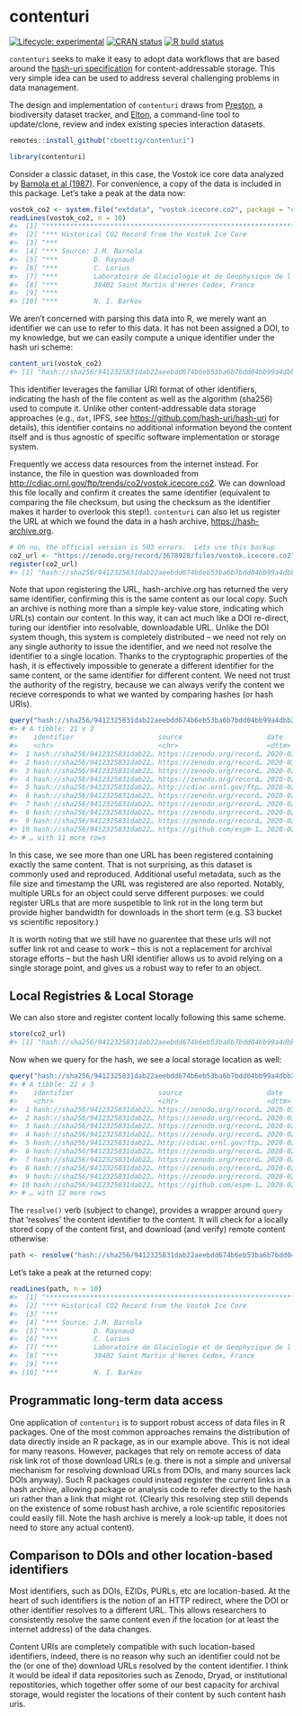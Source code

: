 
<!-- README.md is generated from README.Rmd. Please edit that file -->

# contenturi

<!-- badges: start -->

[![Lifecycle:
experimental](https://img.shields.io/badge/lifecycle-experimental-orange.svg)](https://www.tidyverse.org/lifecycle/#experimental)
[![CRAN
status](https://www.r-pkg.org/badges/version/contenturi)](https://CRAN.R-project.org/package=contenturi)
[![R build
status](https://github.com/cboettig/contenturi/workflows/R-CMD-check/badge.svg)](https://github.com/cboettig/contenturi/actions)
<!-- badges: end -->

`contenturi` seeks to make it easy to adopt data workflows that are
based around the [hash-uri
specification](https://github.com/hash-uri/hash-uri) for
content-addressable storage. This very simple idea can be used to
address several challenging problems in data management.

The design and implementation of `contenturi` draws from
[Preston](https://github.com/bio-guoda/preston), a biodiversity dataset
tracker, and [Elton](https://github.com/globalbioticinteractions/elton),
a command-line tool to update/clone, review and index existing species
interaction datasets.

``` r
remotes::install_github("cboettig/contenturi")
```

``` r
library(contenturi)
```

Consider a classic dataset, in this case, the Vostok ice core data
analyzed by [Barnola et al
(1987)](https://doi.org/10.1038/329408a0 "Barnola, J., Raynaud, D., Korotkevich, Y. et al. Vostok ice core provides 160,000-year record of atmospheric CO2. Nature 329, 408–414 (1987)").
For convenience, a copy of the data is included in this package. Let’s
take a peak at the data
now:

``` r
vostok_co2 <- system.file("extdata", "vostok.icecore.co2", package = "contenturi")
readLines(vostok_co2, n = 10)
#>  [1] "*******************************************************************************"
#>  [2] "*** Historical CO2 Record from the Vostok Ice Core                          ***"
#>  [3] "***                                                                         ***"
#>  [4] "*** Source: J.M. Barnola                                                    ***"
#>  [5] "***         D. Raynaud                                                      ***"
#>  [6] "***         C. Lorius                                                       ***"
#>  [7] "***         Laboratoire de Glaciologie et de Geophysique de l'Environnement ***"
#>  [8] "***         38402 Saint Martin d'Heres Cedex, France                        ***"
#>  [9] "***                                                                         ***"
#> [10] "***         N. I. Barkov                                                    ***"
```

We aren’t concerned with parsing this data into R, we merely want an
identifier we can use to refer to this data. It has not been assigned a
DOI, to my knowledge, but we can easily compute a unique identifier
under the hash uri scheme:

``` r
content_uri(vostok_co2)
#> [1] "hash://sha256/9412325831dab22aeebdd674b6eb53ba6b7bdd04bb99a4dbb21ddff646287e37"
```

This identifier leverages the familiar URI format of other identifiers,
indicating the hash of the file content as well as the algorithm
(sha256) used to compute it. Unlike other content-addressable data
storage approaches (e.g., `dat`, IPFS, see
<https://github.com/hash-uri/hash-uri> for details), this identifier
contains no additional information beyond the content itself and is thus
agnostic of specific software implementation or storage system.

Frequently we access data resources from the internet instead. For
instance, the file in question was downloaded from
<http://cdiac.ornl.gov/ftp/trends/co2/vostok.icecore.co2>. We can
download this file locally and confirm it creates the same identifier
(equivalent to comparing the file checksum, but using the checksum as
the identifier makes it harder to overlook this step\!). `contenturi`
can also let us register the URL at which we found the data in a hash
archive, <https://hash-archive.org>.

``` r
# Oh no, the official version is 503 errors.  Lets use this backup
co2_url <- "https://zenodo.org/record/3678928/files/vostok.icecore.co2"
register(co2_url)
#> [1] "hash://sha256/9412325831dab22aeebdd674b6eb53ba6b7bdd04bb99a4dbb21ddff646287e37"
```

Note that upon registering the URL, hash-archive.org has returned the
very same identifier, confirming this is the same content as our local
copy. Such an archive is nothing more than a simple key-value store,
indicating which URL(s) contain our content. In this way, it can act
much like a DOI re-direct, turing our identifier into resolvable,
downloadable URL. Unlike the DOI system though, this system is
completely distributed – we need not rely on any single authority to
issue the identifier, and we need not resolve the identifier to a single
location. Thanks to the cryptographic properties of the hash, it is
effectively impossible to generate a different identifier for the same
content, or the same identifier for different content. We need not trust
the authority of the registry, because we can always verify the content
we recieve corresponds to what we wanted by comparing hashes (or hash
URIs).

``` r
query("hash://sha256/9412325831dab22aeebdd674b6eb53ba6b7bdd04bb99a4dbb21ddff646287e37")
#> # A tibble: 21 x 3
#>    identifier                     source                     date               
#>    <chr>                          <chr>                      <dttm>             
#>  1 hash://sha256/9412325831dab22… https://zenodo.org/record… 2020-03-03 04:00:26
#>  2 hash://sha256/9412325831dab22… https://zenodo.org/record… 2020-03-02 00:14:21
#>  3 hash://sha256/9412325831dab22… https://zenodo.org/record… 2020-02-29 20:16:09
#>  4 hash://sha256/9412325831dab22… https://zenodo.org/record… 2020-02-28 20:12:54
#>  5 hash://sha256/9412325831dab22… http://cdiac.ornl.gov/ftp… 2020-02-28 01:59:29
#>  6 hash://sha256/9412325831dab22… https://zenodo.org/record… 2020-02-26 19:16:18
#>  7 hash://sha256/9412325831dab22… https://zenodo.org/record… 2020-02-24 23:07:17
#>  8 hash://sha256/9412325831dab22… https://zenodo.org/record… 2020-02-23 06:02:21
#>  9 hash://sha256/9412325831dab22… https://zenodo.org/record… 2020-02-22 00:17:09
#> 10 hash://sha256/9412325831dab22… https://github.com/espm-1… 2020-02-21 17:33:41
#> # … with 11 more rows
```

In this case, we see more than one URL has been registered containing
exactly the same content. That is not surprising, as this dataset is
commonly used and reproduced. Additional useful metadata, such as the
file size and timestamp the URL was registered are also reported.
Notably, multiple URLs for an object could serve different purposes: we
could register URLs that are more suspetible to link rot in the long
term but provide higher bandwidth for downloads in the short term
(e.g. S3 bucket vs scientific repository.)

It is worth noting that we still have no guarentee that these urls will
not suffer link rot and cease to work – this is not a replacement for
archival storage efforts – but the hash URI identifier allows us to
avoid relying on a single storage point, and gives us a robust way to
refer to an object.

## Local Registries & Local Storage

We can also store and register content locally following this same
scheme.

``` r
store(co2_url)
#> [1] "hash://sha256/9412325831dab22aeebdd674b6eb53ba6b7bdd04bb99a4dbb21ddff646287e37"
```

Now when we query for the hash, we see a local storage location as
well:

``` r
query("hash://sha256/9412325831dab22aeebdd674b6eb53ba6b7bdd04bb99a4dbb21ddff646287e37")
#> # A tibble: 22 x 3
#>    identifier                     source                     date               
#>    <chr>                          <chr>                      <dttm>             
#>  1 hash://sha256/9412325831dab22… https://zenodo.org/record… 2020-03-03 04:00:26
#>  2 hash://sha256/9412325831dab22… https://zenodo.org/record… 2020-03-02 00:14:21
#>  3 hash://sha256/9412325831dab22… https://zenodo.org/record… 2020-02-29 20:16:09
#>  4 hash://sha256/9412325831dab22… https://zenodo.org/record… 2020-02-28 20:12:54
#>  5 hash://sha256/9412325831dab22… http://cdiac.ornl.gov/ftp… 2020-02-28 01:59:29
#>  6 hash://sha256/9412325831dab22… https://zenodo.org/record… 2020-02-26 19:16:18
#>  7 hash://sha256/9412325831dab22… https://zenodo.org/record… 2020-02-24 23:07:17
#>  8 hash://sha256/9412325831dab22… https://zenodo.org/record… 2020-02-23 06:02:21
#>  9 hash://sha256/9412325831dab22… https://zenodo.org/record… 2020-02-22 00:17:09
#> 10 hash://sha256/9412325831dab22… https://github.com/espm-1… 2020-02-21 17:33:41
#> # … with 12 more rows
```

The `resolve()` verb (subject to change), provides a wrapper around
`query` that ‘resolves’ the content identifier to the content. It will
check for a locally stored copy of the content first, and download (and
verify) remote content
otherwise:

``` r
path <- resolve("hash://sha256/9412325831dab22aeebdd674b6eb53ba6b7bdd04bb99a4dbb21ddff646287e37")
```

Let’s take a peak at the returned copy:

``` r
readLines(path, n = 10)
#>  [1] "*******************************************************************************"
#>  [2] "*** Historical CO2 Record from the Vostok Ice Core                          ***"
#>  [3] "***                                                                         ***"
#>  [4] "*** Source: J.M. Barnola                                                    ***"
#>  [5] "***         D. Raynaud                                                      ***"
#>  [6] "***         C. Lorius                                                       ***"
#>  [7] "***         Laboratoire de Glaciologie et de Geophysique de l'Environnement ***"
#>  [8] "***         38402 Saint Martin d'Heres Cedex, France                        ***"
#>  [9] "***                                                                         ***"
#> [10] "***         N. I. Barkov                                                    ***"
```

## Programmatic long-term data access

One application of `contenturi` is to support robust access of data
files in R packages. One of the most common approaches remains the
distribution of data directly inside an R package, as in our example
above. This is not ideal for many reasons. However, packages that rely
on remote access of data risk link rot of those download URLs
(e.g. there is not a simple and universal mechanism for resolving
download URLs from DOIs, and many sources lack DOIs anyway). Such R
packages could instead register the current links in a hash archive,
allowing package or analysis code to refer directly to the hash uri
rather than a link that might rot. (Clearly this resolving step still
depends on the existence of some robust hash archive, a role scientific
repositories could easily fill. Note the hash archive is merely a
look-up table, it does not need to store any actual content).

## Comparison to DOIs and other location-based identifiers

Most identifiers, such as DOIs, EZIDs, PURLs, etc are location-based. At
the heart of such identifiers is the notion of an HTTP redirect, where
the DOI or other identifier resolves to a different URL. This allows
researchers to consistently resolve the same content even if the
location (or at least the internet address) of the data changes.

Content URIs are completely compatible with such location-based
identifiers, indeed, there is no reason why such an identifier could not
be the (or one of the) download URLs resolved by the content identifier.
I think it would be ideal if data repositories such as Zenodo, Dryad, or
institutional repostitories, which together offer some of our best
capacity for archival storage, would register the locations of their
content by such content hash uris.
